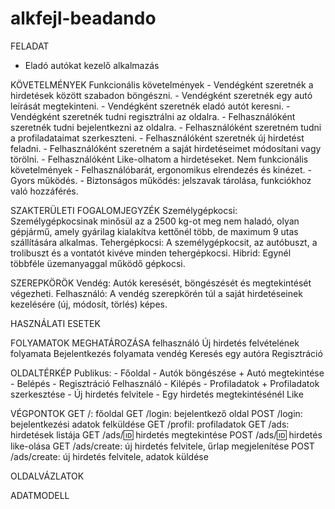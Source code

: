 # alkfejl-beadando

FELADAT
- Eladó autókat kezelő alkalmazás
	
KÖVETELMÉNYEK
	Funkcionális követelmények
		- Vendégként szeretnék a hirdetések között szabadon böngészni.
		- Vendégként szeretnék egy autó leírását megtekinteni.
		- Vendégként szeretnék eladó autót keresni.
		- Vendégként szeretnék tudni regisztrálni az oldalra.
		- Felhasználóként szeretnék tudni bejelentkezni az oldalra.
		- Felhasználóként szeretném tudni a profiladataimat szerkeszteni.
		- Felhasználóként szeretnék új hirdetést feladni.
		- Felhasználóként szeretném a saját hirdetéseimet módosítani vagy törölni.
		- Felhasználóként Like-olhatom a hirdetéseket.
	Nem funkcionális követelmények
		- Felhasználóbarát, ergonomikus elrendezés és kinézet.
		- Gyors működés.
		- Biztonságos működés: jelszavak tárolása, funkciókhoz való hozzáférés.
		
SZAKTERÜLETI FOGALOMJEGYZÉK
	Személygépkocsi:
		Személygépkocsinak minősül az a 2500 kg-ot meg nem haladó, olyan gépjármű, amely gyárilag kialakítva kettőnél több, de maximum 9 utas szállítására alkalmas.
	Tehergépkocsi:
		A személygépkocsit, az autóbuszt, a trolibuszt és a vontatót kivéve minden tehergépkocsi.
	Hibrid:
		Egynél többféle üzemanyaggal működő gépkocsi.
		
SZEREPKÖRÖK
	Vendég: 
		Autók keresését, böngészését és megtekintését végezheti.
	Felhasználó: 
		A vendég szerepkörén túl a saját hirdetéseinek kezelésére (új, módosít, törlés) képes.
		
HASZNÁLATI ESETEK

FOLYAMATOK MEGHATÁROZÁSA
	felhasználó
		Új hirdetés felvételének folyamata
		Bejelentkezés folyamata
	vendég
		Keresés egy autóra
		Regisztráció
		
OLDALTÉRKÉP
	Publikus:
		- Főoldal
		- Autók böngészése
			+ Autó megtekintése
		- Belépés
		- Regisztráció
	Felhasználó
		- Kilépés
		- Profiladatok
			+ Profiladatok szerkesztése
		- Új hirdetés felvitele
		- Egy hirdetés megtekintésénél Like
		
VÉGPONTOK
	GET /: főoldal
	GET /login: bejelentkező oldal
	POST /login: bejelentkezési adatok felküldése
	GET /profil: profiladatok
	GET /ads: hirdetések listája
	GET /ads/:id: hirdetés megtekintése
	POST /ads/:id: hirdetés like-olása
	GET /ads/create: új hirdetés felvitele, űrlap megjelenítése
	POST /ads/create: új hirdetés felvitele, adatok küldése

OLDALVÁZLATOK

ADATMODELL

